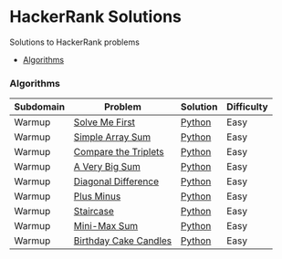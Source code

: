 # HackerRank Solutions
Solutions to HackerRank problems

* [Algorithms](#algorithms)


### Algorithms

| Subdomain | Problem | Solution | Difficulty |
|-----------|---------|----------|------------|
|Warmup|[Solve Me First](https://www.hackerrank.com/challenges/solve-me-first)|[Python](algorithms/solve_me_first.py)|Easy|
|Warmup|[Simple Array Sum](https://www.hackerrank.com/challenges/simple-array-sum)|[Python](algorithms/simple_array_sum.py)|Easy|
|Warmup|[Compare the Triplets](https://www.hackerrank.com/challenges/compare-the-triplets)|[Python](algorithms/compare_the_triplets.py)|Easy|
|Warmup|[A Very Big Sum](https://www.hackerrank.com/challenges/a-very-big-sum)|[Python](algorithms/a_very_big_sum.py)|Easy|
|Warmup|[Diagonal Difference](https://www.hackerrank.com/challenges/diagonal-difference)|[Python](algorithms/diagonal_difference.py)|Easy|
|Warmup|[Plus Minus](https://www.hackerrank.com/challenges/plus-minus)|[Python](algorithms/plus_minus.py)|Easy|
|Warmup|[Staircase](https://www.hackerrank.com/challenges/staircase)|[Python](algorithms/staircase.py)|Easy|
|Warmup|[Mini-Max Sum](https://www.hackerrank.com/challenges/mini-max-sum)|[Python](algorithms/mini_max_sum.py)|Easy|
|Warmup|[Birthday Cake Candles](https://www.hackerrank.com/challenges/birthday-cake-candles)|[Python](algorithms/birthday_cake_candles.py)|Easy|